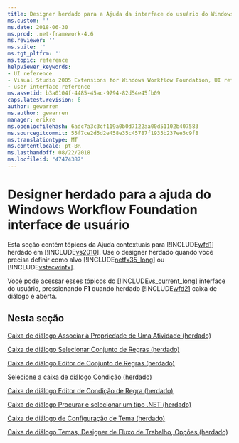 ```yaml
---
title: Designer herdado para a Ajuda da interface do usuário do Windows Workflow Foundation | Microsoft Docs
ms.custom: ''
ms.date: 2018-06-30
ms.prod: .net-framework-4.6
ms.reviewer: ''
ms.suite: ''
ms.tgt_pltfrm: ''
ms.topic: reference
helpviewer_keywords:
- UI reference
- Visual Studio 2005 Extensions for Windows Workflow Foundation, UI reference
- user interface reference
ms.assetid: b3a0104f-4485-45ac-9794-82d54e45fb09
caps.latest.revision: 6
author: gewarren
ms.author: gewarren
manager: erikre
ms.openlocfilehash: 6adc7a3c3cf119a0b0d7122aa00d51102b407583
ms.sourcegitcommit: 55f7ce2d5d2e458e35c45787f1935b237ee5c9f8
ms.translationtype: MT
ms.contentlocale: pt-BR
ms.lasthandoff: 08/22/2018
ms.locfileid: "47474387"
---
```

# <a name="legacy-designer-for-windows-workflow-foundation-ui-help"></a>Designer herdado para a ajuda do Windows Workflow Foundation interface de usuário
Esta seção contém tópicos da Ajuda contextuais para [!INCLUDE[wfd1](../includes/wfd1-md.md)] herdado em [!INCLUDE[vs2010](../includes/vs2010-md.md)]. Use o designer herdado quando você precisa definir como alvo [!INCLUDE[netfx35_long](../includes/netfx35-long-md.md)] ou [!INCLUDE[vstecwinfx](../includes/vstecwinfx-md.md)].  
  
 Você pode acessar esses tópicos do [!INCLUDE[vs_current_long](../includes/vs-current-long-md.md)] interface do usuário, pressionando **F1** quando herdado [!INCLUDE[wfd2](../includes/wfd2-md.md)] caixa de diálogo é aberta.  
  
## <a name="in-this-section"></a>Nesta seção  
 [Caixa de diálogo Associar à Propriedade de Uma Atividade (herdado)](../workflow-designer/bind-to-an-activity-s-property-dialog-box-legacy.md)  
  
 [Caixa de diálogo Selecionar Conjunto de Regras (herdado)](../workflow-designer/select-rule-set-dialog-box-legacy.md)  
  
 [Caixa de diálogo Editor de Conjunto de Regras (herdado)](../workflow-designer/rule-set-editor-dialog-box-legacy.md)  
  
 [Selecione a caixa de diálogo Condição (herdado)](../workflow-designer/select-condition-dialog-box-legacy.md)  
  
 [Caixa de diálogo Editor de Condição de Regra (herdado)](../workflow-designer/rule-condition-editor-dialog-box-legacy.md)  
  
 [Caixa de diálogo Procurar e selecionar um tipo .NET (herdado)](../workflow-designer/browse-and-select-a-dotnet-type-dialog-box-legacy.md)  
  
 [Caixa de diálogo de Configuração de Tema (herdado)](../workflow-designer/theme-configuration-dialog-box-legacy.md)  
  
 [Caixa de diálogo Temas, Designer de Fluxo de Trabalho, Opções (herdado)](../workflow-designer/themes-workflow-designer-options-dialog-box-legacy.md)